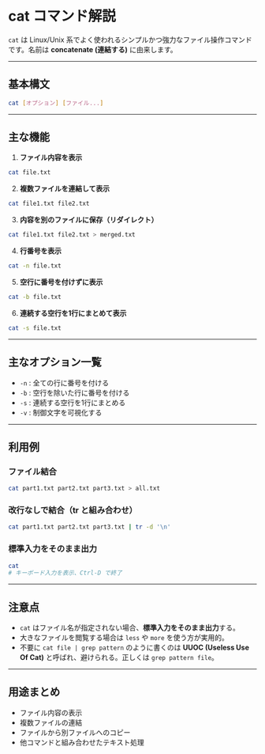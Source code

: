 # cat コマンド解説

`cat` は Linux/Unix 系でよく使われるシンプルかつ強力なファイル操作コマンドです。名前は **concatenate (連結する)** に由来します。

---

## 基本構文

```sh
cat [オプション] [ファイル...]
```

---

## 主な機能

1. **ファイル内容を表示**

```sh
cat file.txt
```

2. **複数ファイルを連結して表示**

```sh
cat file1.txt file2.txt
```

3. **内容を別のファイルに保存（リダイレクト）**

```sh
cat file1.txt file2.txt > merged.txt
```

4. **行番号を表示**

```sh
cat -n file.txt
```

5. **空行に番号を付けずに表示**

```sh
cat -b file.txt
```

6. **連続する空行を1行にまとめて表示**

```sh
cat -s file.txt
```

---

## 主なオプション一覧

* `-n` : 全ての行に番号を付ける
* `-b` : 空行を除いた行に番号を付ける
* `-s` : 連続する空行を1行にまとめる
* `-v` : 制御文字を可視化する

---

## 利用例

### ファイル結合

```sh
cat part1.txt part2.txt part3.txt > all.txt
```

### 改行なしで結合（tr と組み合わせ）

```sh
cat part1.txt part2.txt part3.txt | tr -d '\n'
```

### 標準入力をそのまま出力

```sh
cat
# キーボード入力を表示、Ctrl-D で終了
```

---

## 注意点

* `cat` はファイル名が指定されない場合、**標準入力をそのまま出力**する。
* 大きなファイルを閲覧する場合は `less` や `more` を使う方が実用的。
* 不要に `cat file | grep pattern` のように書くのは **UUOC (Useless Use Of Cat)** と呼ばれ、避けられる。正しくは `grep pattern file`。

---

## 用途まとめ

* ファイル内容の表示
* 複数ファイルの連結
* ファイルから別ファイルへのコピー
* 他コマンドと組み合わせたテキスト処理
